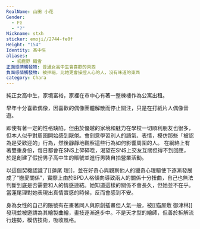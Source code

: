 ```yaml
---
RealName: 山田 小花
Gender:
  - F♀
  - "?"
Nickname: stxh
sticker: emoji//2744-fe0f
Height: "154"
Identity: 高中生
aliases:
  - 初鹿野 織雪
正面感情觸發物: 普通女高中生會喜歡的東西
負面感情觸發物: 被拒絕，比她更會操控人心的人，沒有味道的東西
category: Chara
---
```

純正女高中生，家境富裕，家裡在市中心有著一整棟樓作為公寓出租。

早年十分喜歡偶像，因喜歡的偶像團體解散而停止關注，只是在打紙片人偶像音遊。

即使有著一定的性格缺陷，但由於優越的家境和魅力在學校一切順利朋友也很多，但本人似乎對周圉開始感到厭倦。會刻意學習別人的語氣、表情，模仿那些「被認為是受歡迎的」行為，然後靜靜地觀察這些行為如何影響周圍的人。 在網絡上有著雙重身份，每日都會在SNS上碎碎唸，渴望在SNS上交友互關但得不到回應，於是創建了假扮男子高中生的賬號並進行男裝自拍營業活動。

以這個契機認識了[[蓮尾 理]]，並在好奇心與觀察他人的獵奇心理驅使下逐漸發展成了“戀愛關係”，實際上由於BPD人格傾向導致兩人的關係十分扭曲，自己也無法判斷到底是否需要和人的情感連結。她知道這樣的關係不會長久，但她並不在乎。當蓮尾理對她表現出真情實感的時候，反而會感到不安。

身為女性的自己的賬號有在畫著同人與原創插畫但人氣一般，被[[猫屋敷 御津林]]發現並被邀請為其繪製曲繪，畫技逐漸進步中。不是天才型的繪師，但善於拆解流行趨勢，模仿技術，吸收風格。